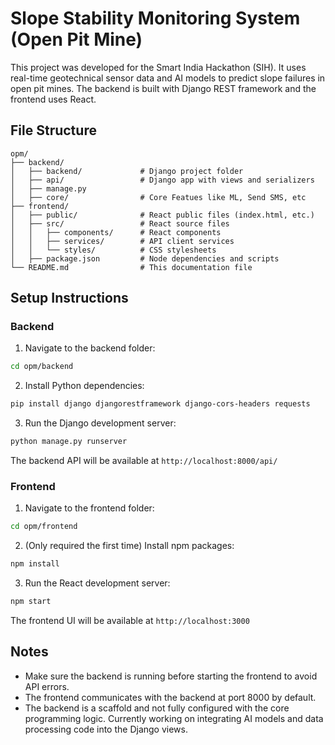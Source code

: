 # Slope Stability Monitoring System (Open Pit Mine)

This project was developed for the Smart India Hackathon (SIH). It uses real-time geotechnical sensor data and AI models to predict slope failures in open pit mines. The backend is built with Django REST framework and the frontend uses React.

## File Structure

```
opm/
├── backend/
│   ├── backend/             # Django project folder
│   ├── api/                 # Django app with views and serializers
│   ├── manage.py
│   ├── core/                # Core Featues like ML, Send SMS, etc 
├── frontend/
│   ├── public/              # React public files (index.html, etc.)
│   ├── src/                 # React source files
│   │   ├── components/      # React components
│   │   ├── services/        # API client services
│   │   └── styles/          # CSS stylesheets
│   ├── package.json         # Node dependencies and scripts
└── README.md                # This documentation file
```


## Setup Instructions

### Backend

1. Navigate to the backend folder:

```bash
cd opm/backend
```

2. Install Python dependencies:

```bash
pip install django djangorestframework django-cors-headers requests
```

3. Run the Django development server:

```bash
python manage.py runserver
```

The backend API will be available at `http://localhost:8000/api/`

### Frontend

1. Navigate to the frontend folder:

```bash
cd opm/frontend
```

2. (Only required the first time) Install npm packages:

```bash
npm install
```

3. Run the React development server:

```bash
npm start
```

The frontend UI will be available at `http://localhost:3000`

## Notes

- Make sure the backend is running before starting the frontend to avoid API errors.
- The frontend communicates with the backend at port 8000 by default.
- The backend is a scaffold and not fully configured with the core programming logic. Currently working on integrating AI models and data processing code into the Django views.

